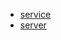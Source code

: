 * [service](http://khweather.devookim.ga)
* [server](https://github.com/DevooKim-project/KHWproject_server)
